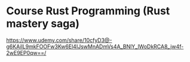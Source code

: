 # Course Rust Programming (Rust mastery saga)

https://www.udemy.com/share/10cfyD3@-g6KAiIL9mkFOOFw3Kw6El4IJswMnADmVs4A_BNlY_lWoDkRCA8_jw4f-2wE9EP0qw==/
